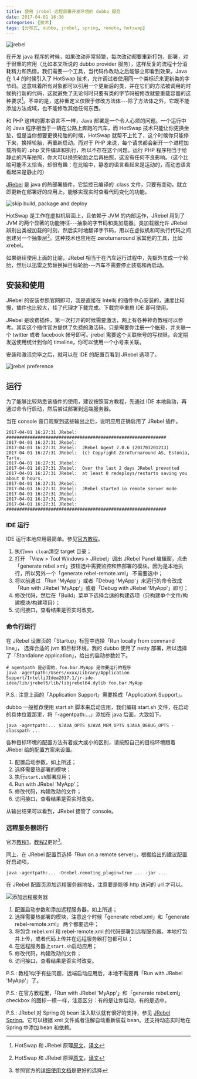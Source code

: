 ```yaml
---
title: 使用 jrebel 远程部署开发环境的 dubbo 服务
date: 2017-04-01 16:36
categories: [技术]
tags: [分布式, dubbo, jrebel, spring, remote, hotswap]
---
```


![jrebel ](https://zeroturnaround.com/wp-content/uploads/2011/02/jrebel-dl.png "jrebel")

在开发 java 程序的时候，如果改动非常频繁，每次改动都要重新打包、部署，对于很重的应用（比如本文所说的 dubbo provider 服务），这样反复的流程十分消耗精力和热情。我们需要一个工具，当代码作改动之后能够立即看到效果。Java 在 1.4 的时候引入了 HotSwap 技术，允许调试者使用同一个类标识来更新类的字节码。这意味着所有对象都可以引用一个更新后的类，并在它们的方法被调用的时候执行新的代码，这就避免了无论何时只要有类的字节码被修改就要重载容器的这种要求[^hotswap-jrebel]。不幸的是，这种重定义仅限于修改方法体---除了方法体之外，它既不能添加方法或域，也不能修改其他任何东西。

和 PHP 这样的脚本语言不一样，Java 部署是一个令人心烦的问题。一个运行中的 Java 程序相当于一辆在公路上奔跑的汽车，而 HotSwap 技术只能让你更换坐垫，但是当你想要更换轮胎的时候，HotSwap 就帮不上忙了，这个时候你只能停下来，换掉轮胎，再重新启动。而对于 PHP 来说，每个请求都会新开一个进程加载所有的 .php 文件编译和执行，所以不存在这个问题。运行 PHP 程序相当于给静止的汽车拍照，你大可以换完轮胎之后再拍照，这没有任何不良影响。（这个比喻可能不太恰当，却很有趣：在比喻中，静态的语言看起来是运动的，而动态语言看起来是静止的）

[JRebel](https://zeroturnaround.com/software/jrebel/) 是 java 的热部署插件，它监控已编译的 .class 文件，只要有变动，就立即更新在部署好的应用上，能够实现实时查看代码变化的功能。

![skip build, package and deploy](https://zeroturnaround.com/wp-content/uploads/2016/11/JR_devcycle_2016_c.png "skip build, package and deploy")



HotSwap 是工作在虚拟机层面上，且依赖于 JVM 的内部运作，JRebel 用到了 JVM 的两个显著的功能特征---抽象的字节码和类加载器。类加载器允许 JRebel 辨别出类被加载的时刻，然后实时地翻译字节码，用以在虚拟机和可执行代码之间创建另一个抽象层[^hotswap-jrebel]。这种技术也应用在 zeroturnaround 家其他的工具，比如 xrebel。

如果继续使用上面的比喻，JRebel 相当于在汽车运行过程中，先额外生成一个轮胎，然后以迅雷之势替换掉目标轮胎---汽车不需要停止装载和再启动。

## 安装和使用

JRebel 的安装参照官网即可，我是直接在 Intellij 的插件中心安装的，速度比较慢，插件也比较大，挂了代理才下载完成。下载完毕重启 IDE 即可使用。

JRebel 是收费插件，第一次打开的时候需要激活，网上有各种神奇教程可以参考。其实这个插件官方提供了免费的激活码，只是需要你注册一个[帐号](https://my.jrebel.com/)，并关联一个 twitter 或者 facebook 帐号即可。jrebel 需要这个关联帐号的写权限，会定期发送使用统计到你的 timeline，你可以使用一个小号来关联。

安装和激活完毕之后，就可以在 IDE 的配置页看到 JRebel 选项了。

![jrebel preference](http://wulfric.qiniudn.com/java/jrebel-preference.png "jrebel preference")

## 运行

为了能够比较熟悉该插件的使用，建议按照官方教程，先通过 IDE 本地启动，再通过命令行启动，然后尝试部署到远端服务器。

当在 console 窗口观察到这些输出之后，说明应用正确启用了 JRebel 插件。

```shell
2017-04-01 16:27:31 JRebel:  #############################################################
2017-04-01 16:27:31 JRebel:
2017-04-01 16:27:31 JRebel:  JRebel Agent 7.0.6 (201703201213)
2017-04-01 16:27:31 JRebel:  (c) Copyright ZeroTurnaround AS, Estonia, Tartu.
2017-04-01 16:27:31 JRebel:
2017-04-01 16:27:31 JRebel:  Over the last 2 days JRebel prevented
2017-04-01 16:27:31 JRebel:  at least 0 redeploys/restarts saving you about 0 hours.
2017-04-01 16:27:31 JRebel:
2017-04-01 16:27:31 JRebel:  JRebel started in remote server mode.
2017-04-01 16:27:31 JRebel:
2017-04-01 16:27:31 JRebel:
2017-04-01 16:27:31 JRebel:  #############################################################
```

### IDE 运行

IDE 运行本地应用最简单。参见[官方教程](https://zeroturnaround.com/software/jrebel/quickstart/intellij/?run=ide#!/server-configuration)。

1. 执行`mvn clean`清空 target 目录；
2. 打开 「View > Tool Windows > JRebel」调出 JRebel Panel 编辑窗，点击「generate rebel.xml」按钮选中需要监控和热部署的模块。因为是本地执行，所以另外一个「generate rebel-remote.xml」 不需要选中；
3. 将以前通过 「Run 'MyApp'」或者「Debug 'MyApp'」来运行的命令改成「Run with JRebel 'MyApp'」或者「Debug with JRebel 'MyApp'」即可；
4. 修改代码，然后在「Build」菜单下选择合适的构建选项（只构建单个文件/构建模块/构建项目）；
5. 访问接口，查看结果是否实时改变。

### 命令行运行

在 JRebel 设置页的「Startup」标签中选择「Run locally from command line」， 选择合适的 jvm 和目标环境。我的 dubbo 使用了 netty 部署，所以选择了「Standalone application」，给出的启动参数如下。

```shell
# agentpath 是必需的，foo.bar.MyApp 是你要运行的程序
java -agentpath:/Users/xxxx/Library/Application Support/IntelliJIdea2017.1/jr-ide-idea/lib/jrebel6/lib/libjrebel64.dylib foo.bar.MyApp
```

P.S.: 注意上面的「Application Support」需要换成「Application\ Support」。

dubbo 一般推荐使用 start.sh 脚本来启动应用，我们编辑 start.sh 文件，在启动的具体位置那里，将「-agentpath:...」添加在 java 后面，大致如下。

```shell
java -agentpath:... $JAVA_OPTS $JAVA_MEM_OPTS $JAVA_DEBUG_OPTS -classpath ...
```

各种目标环境的配置方法有着或大或小的区别，请按照自己的目标环境跟着 JRebel 给的配置方案来设置。

1. 配置启动参数，如上所述；
2. 选择需要热部署的模块；
3. 执行`start.sh`部署应用；
4. Run with JRebel 'MyApp'；
5. 修改代码，构建改动的文件；
6. 访问接口，查看结果是否实时改变。

从输出结果可以看到，JRebel 接管了 console。

### 远程服务器运行

官方[教程1](https://zeroturnaround.com/software/jrebel/quickstart/intellij/?run=remote#!/server-configuration)，[教程2](https://manuals.zeroturnaround.com/jrebel/remoteserver/intellij.html)更好[^jrebel-doc]。

同上，在 JRebel 配置页选择「Run on a remote server」，根据给出的建议配置好启动项。

```shell
java -agentpath:... -Drebel.remoting_plugin=true ... -jar ...
```

在 JRebel 配置页添加远程服务器地址，注意要是能够 http 访问的 url 才可以。

![添加远程服务器](https://manuals.zeroturnaround.com/jrebel/_images/intellij-add-remote-server.png "添加远程服务器")

1. 配置启动参数和添加远程服务器，如上所述；
2. 选择需要热部署的模块，注意这个时候「generate rebel.xml」和「generate rebel-remote.xml」 两个都要选中；
3. 将包含 rebel.xml 和 rebel-remote.xml 的代码部署到远程服务器。本地打包并上传，或者代码上传并在远程服务器打包都可以；
4. 在远程服务器上`start.sh`启动应用；
5. 修改代码，构建改动的文件；
6. 访问接口，查看结果是否实时改变。

P.S.: 教程1似乎有些问题，远端启动应用后，本地不需要再「Run with JRebel 'MyApp'」了。

P.S.: 在官方教程里，「Run with JRebel 'MyApp'」和「generate rebel.xml」checkbox 的图标一模一样，注意区分：有的是让你启动，有的是选中。

P.S.: JRebel 对 Spring 的 bean 注入默认就有很好的支持，参见 [JRebel Spring](https://zeroturnaround.com/software/jrebel/learn/jrebel-spring-integration/)。它可以根据 xml 文件或者注解自动重新装载 bean。还支持动态实时地在 Spring 中添加 bean 和依赖。



[^hotswap-jrebel]: HotSwap 和 JRebel 原理[原文](https://dzone.com/articles/reloading-java-classes-401)，[译文](http://www.hollischuang.com/archives/598)
[^jrebel-doc]: 参照官方的[详细使用文档](https://manuals.zeroturnaround.com/jrebel/index.html)是更好的选择